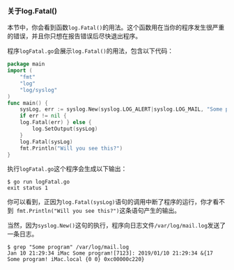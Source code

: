 ### 关于log.Fatal()

本节中，你会看到函数`log.Fatal()`的用法。这个函数用在当你的程序发生很严重的错误，并且你只想在报告错误后尽快退出程序。

程序`logFatal.go`会展示`log.Fatal()`的用法，包含以下代码：

```go
package main
import (
	"fmt"
	"log"
	"log/syslog"
)
func main() {
	sysLog, err := syslog.New(syslog.LOG_ALERT|syslog.LOG_MAIL, "Some program!")
	if err != nil {
	log.Fatal(err) } else {
		log.SetOutput(sysLog) 
    }
	log.Fatal(sysLog)
	fmt.Println("Will you see this?") 
}
```

执行`logFatal.go`这个程序会生成以下输出：

```shell
$ go run logFatal.go
exit status 1
```

你可以看到，正因为`log.Fatal(sysLog)`语句的调用中断了程序的运行，你才看不到` fmt.Println("Will you see this?")`这条语句产生的输出。

当然，因为`syslog.New()`这句的执行，程序向日志文件`/var/log/mail.log`发送了一条日志。

```shell
$ grep "Some program" /var/log/mail.log
Jan 10 21:29:34 iMac Some program![7123]: 2019/01/10 21:29:34 &{17 Some program! iMac.local {0 0} 0xc00000c220}
```

### 